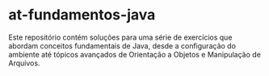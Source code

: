 # at-fundamentos-java
Este repositório contém soluções para uma série de exercícios que abordam conceitos fundamentais de Java, desde a configuração do ambiente até tópicos avançados de Orientação a Objetos e Manipulação de Arquivos.
